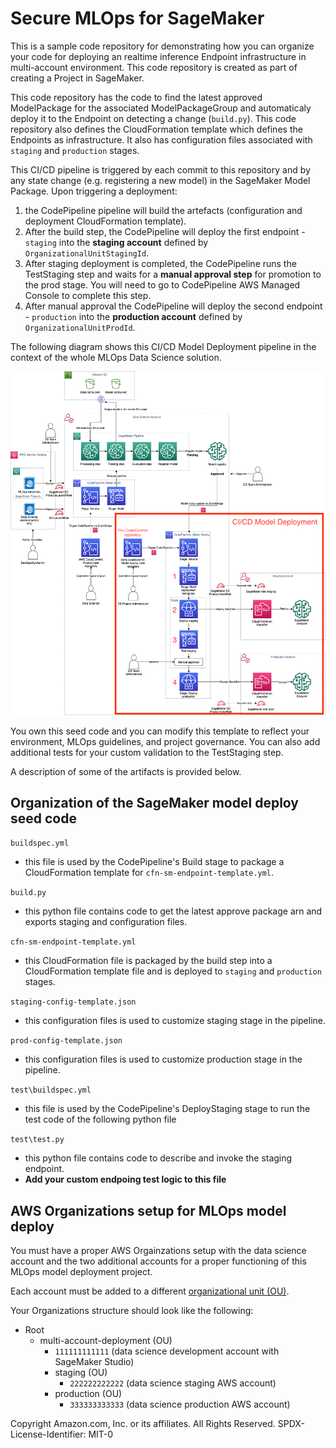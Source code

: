 # Secure MLOps for SageMaker

This is a sample code repository for demonstrating how you can organize your code for deploying an realtime inference Endpoint infrastructure in multi-account environment. This code repository is created as part of creating a Project in SageMaker. 

This code repository has the code to find the latest approved ModelPackage for the associated ModelPackageGroup and automaticaly deploy it to the Endpoint on detecting a change (`build.py`). This code repository also defines the CloudFormation template which defines the Endpoints as infrastructure. It also has configuration files associated with `staging` and `production` stages. 

This CI/CD pipeline is triggered by each commit to this repository and by any state change (e.g. registering a new model) in the SageMaker Model Package.
Upon triggering a deployment:
1. the CodePipeline pipeline will build the artefacts (configuration and deployment CloudFormation template). 
2. After the build step, the CodePipeline will deploy the first endpoint - `staging` into the **staging account** defined by `OrganizationalUnitStagingId`. 
3. After staging deployment is completed, the CodePipeline runs the TestStaging step and waits for a **manual approval step** for promotion to the prod stage. You will need to go to CodePipeline AWS Managed Console to complete this step.
4. After manual approval the CodePipeline will deploy the second endpoint - `production` into the **production account** defined by `OrganizationalUnitProdId`.

The following diagram shows this CI/CD Model Deployment pipeline in the context of the whole MLOps Data Science solution.

![CI/CD model deployment](img/ml-ops-architecture-model-deploy.png)

You own this seed code and you can modify this template to reflect your environment, MLOps guidelines, and project governance. You can also add additional tests for your custom validation to the TestStaging step.

A description of some of the artifacts is provided below.

## Organization of the SageMaker model deploy seed code
`buildspec.yml`
 - this file is used by the CodePipeline's Build stage to package a CloudFormation template for `cfn-sm-endpoint-template.yml`.

`build.py`
 - this python file contains code to get the latest approve package arn and exports staging and configuration files.

`cfn-sm-endpoint-template.yml`
 - this CloudFormation file is packaged by the build step into a CloudFormation template file and is deployed to `staging` and `production` stages.

`staging-config-template.json`
 - this configuration files is used to customize staging stage in the pipeline.

`prod-config-template.json`
 - this configuration files is used to customize production stage in the pipeline.

`test\buildspec.yml`
  - this file is used by the CodePipeline's DeployStaging stage to run the test code of the following python file

`test\test.py`
  - this python file contains code to describe and invoke the staging endpoint.
  - **Add your custom endpoing test logic to this file**

## AWS Organizations setup for MLOps model deploy
You must have a proper AWS Orgainzations setup with the data science account and the two additional accounts for a proper functioning of this MLOps model deployment project.

Each account must be added to a different [organizational unit (OU)](https://docs.aws.amazon.com/organizations/latest/userguide/orgs_getting-started_concepts.html).

Your Organizations structure should look like the following:
+ Root
    - multi-account-deployment (OU)
        * `111111111111` (data science development account with SageMaker Studio)
        * staging (OU)
            * `222222222222` (data science staging AWS account)
        * production (OU)
            * `333333333333` (data science production AWS account)


Copyright Amazon.com, Inc. or its affiliates. All Rights Reserved.
SPDX-License-Identifier: MIT-0